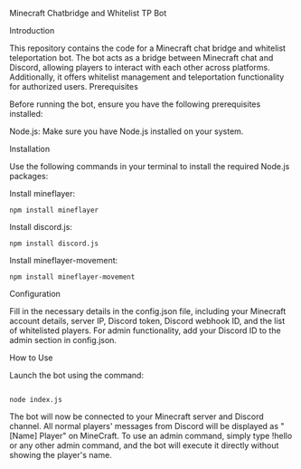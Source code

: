 Minecraft Chatbridge and Whitelist TP Bot

Introduction

This repository contains the code for a Minecraft chat bridge and whitelist teleportation bot. The bot acts as a bridge between Minecraft chat and Discord, allowing players to interact with each other across platforms. Additionally, it offers whitelist management and teleportation functionality for authorized users.
Prerequisites

Before running the bot, ensure you have the following prerequisites installed:

Node.js: Make sure you have Node.js installed on your system.

Installation

Use the following commands in your terminal to install the required Node.js packages:

Install mineflayer:
    

```npm install mineflayer```

 Install discord.js:
    

```npm install discord.js```

Install mineflayer-movement:

``` npm install mineflayer-movement ```

Configuration

Fill in the necessary details in the config.json file, including your Minecraft account details, server IP, Discord token, Discord webhook ID, and the list of whitelisted players.
For admin functionality, add your Discord ID to the admin section in config.json.

How to Use

Launch the bot using the command:

```

node index.js
```
 The bot will now be connected to your Minecraft server and Discord channel.
 All normal players' messages from Discord will be displayed as "[Name] Player" on MineCraft.
 To use an admin command, simply type !hello or any other admin command, and the bot will execute it directly without showing the player's name.
